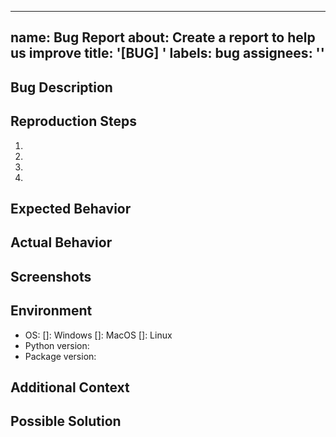  ---
name: Bug Report
about: Create a report to help us improve
title: '[BUG] '
labels: bug
assignees: ''
---

## Bug Description
<!-- A clear and concise description of what the bug is -->

## Reproduction Steps
<!-- Steps to reproduce the behavior -->
1.
2.
3.
4.

## Expected Behavior
<!-- A clear and concise description of what you expected to happen -->

## Actual Behavior
<!-- A clear and concise description of what actually happened -->

## Screenshots
<!-- If applicable, add screenshots to help explain your problem -->

## Environment
- OS: <!-- e.g. Windows 10, macOS 12.3, Ubuntu 22.04 -->
    []: Windows
    []: MacOS
    []: Linux
- Python version: <!-- e.g. 3.10.4 -->
- Package version: <!-- e.g. 0.1.4 -->

## Additional Context
<!-- Add any other context about the problem here -->

## Possible Solution
<!-- If you have suggestions on how to fix the issue -->
